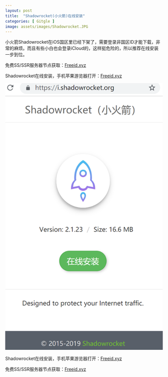 ```yaml
---
layout: post
title:  "Shadowrocket(小火箭)在线安装"
categories: [ Gitgle ]
image: assets/images/Shadowrocket.JPG
---
```


小火箭Shadowrocket在iOS国区里已经下架了，需要登录非国区ID才能下载，非常的麻烦。而且有些小白也会登录iCloud的，这样挺危险的，所以推荐在线安装一步到位。

免费SS/SSR服务器节点获取：[Freeid.xyz](http://freeid.xyz/)

Shadowrocket在线安装，手机苹果游览器打开：[Freeid.xyz](http://freeid.xyz/)



![](assets/images/Shadowrocket.PNG)



Shadowrocket在线安装，手机苹果游览器打开：[Freeid.xyz](http://freeid.xyz/)


免费SS/SSR服务器节点获取：[Freeid.xyz](http://freeid.xyz/)
